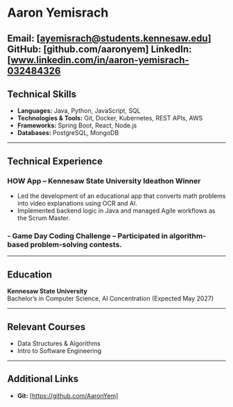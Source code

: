 # Aaron Yemisrach  
Email: [ayemisrach@students.kennesaw.edu]
GitHub: [github.com/aaronyem] 
LinkedIn: [www.linkedin.com/in/aaron-yemisrach-032484326
---

## Technical Skills  
- **Languages:** Java, Python, JavaScript, SQL  
- **Technologies & Tools:** Git, Docker, Kubernetes, REST APIs, AWS  
- **Frameworks:** Spring Boot, React, Node.js  
- **Databases:** PostgreSQL, MongoDB  

---

## Technical Experience  

### **HOW App – Kennesaw State University Ideathon Winner**  
- Led the development of an educational app that converts math problems into video explanations using OCR and AI.  
- Implemented backend logic in Java and managed Agile workflows as the Scrum Master.  

###  - **Game Day Coding Challenge** – Participated in algorithm-based problem-solving contests.  

---
## Education  
**Kennesaw State University**  
Bachelor’s in Computer Science, AI Concentration (Expected May 2027)  

---

## Relevant Courses  
- Data Structures & Algorithms  
- Intro to Software Engineering     

---

## Additional Links  
- **Git:** [https://github.com/AaronYem]

